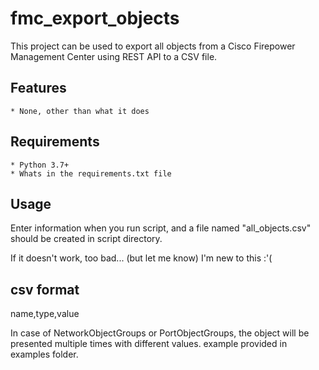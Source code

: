 # fmc_export_objects
This project can be used to export all objects from a Cisco Firepower Management Center using REST API to a CSV file.

## Features

    * None, other than what it does

## Requirements

    * Python 3.7+
    * Whats in the requirements.txt file

## Usage

Enter information when you run script, and a file named "all_objects.csv" should be created in script directory.

If it doesn't work, too bad... (but let me know) I'm new to this :'(

## csv format

name,type,value

In case of NetworkObjectGroups or PortObjectGroups, the object will be presented multiple times with different values.
example provided in examples folder.

